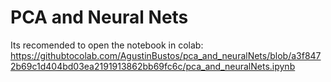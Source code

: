 # PCA and Neural Nets
Its recomended to open the notebook in colab:
https://githubtocolab.com/AgustinBustos/pca_and_neuralNets/blob/a3f8472b69c1d404bd03ea2191913862bb69fc6c/pca_and_neuralNets.ipynb
